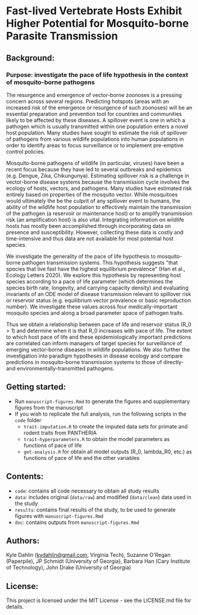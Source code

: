 # Fast-lived Vertebrate Hosts Exhibit Higher Potential for Mosquito-borne Parasite Transmission

## Background:
### Purpose: investigate the pace of life hypothesis in the context of mosquito-borne pathogens
The resurgence and emergence of vector-borne zoonoses is a pressing concern across several regions. Predicting hotspots (areas with an increased risk of the emergence or resurgence of such zoonoses) will be an essential preparation and prevention tool for countries and communities likely to be affected by these diseases. A spillover event is one in which a pathogen which is usually transmitted within one population enters a novel host population. Many studies have sought to estimate the risk of spillover of pathogens from various wildlife populations into human populations in order to identify areas to focus surveillance or to implement pre-emptive control policies.

Mosquito-borne pathogens of wildlife (in particular, viruses) have been a recent focus because they have led to several outbreaks and epidemics (e.g. Dengue, Zika, Chikungunya). Estimating spillover risk is a challenge in vector-borne disease systems because the transmission cycle involves the ecology of hosts, vectors, and pathogens. Many studies have estimated risk entirely based on properties of the mosquito vector. While mosquitoes would ultimately the be the culprit of any spillover event to humans, the ability of the wildlife host population to effectively maintain the transmission of the pathogen (a reservoir or maintenance host) or to amplify transmission risk (an amplification host) is also vital. Integrating information on wildlife hosts has mostly been accomplished through incorporating data on presence and susceptibility. However, collecting these data is costly and time-intensive and thus data are not available for most potential host species.

We investigate the generality of the pace of life hypothesis to mosquito-borne pathogen transmission systems. This hypothesis suggests "that species that live fast have the highest equilibrium prevalence" (Han et al., Ecology Letters 2020). We explore this hypothesis by representing host species according to a pace of life parameter (which determines the species birth rate, longevity, and carrying capacity density) and evaluating invariants of an ODE model of disease transmission relevant to spillover risk or reservoir status (e.g. equilibrium vector prevalence or basic reproduction number). We investigate these values across four medically-important mosquito species and along a broad parameter space of pathogen traits.

Thus we obtain a relationship between pace of life and reservoir status (R_0 > 1) and determine when it is that R_0 increases with pace of life. The extent to which host pace of life and these epidemiologically important predictions are correlated can inform managers of target species for surveillance of emerging vector-borne diseases in wildlife populations. We also further the investigation into paradigm hypotheses in disease ecology and compare predictions in mosquito-borne transmission systems to those of directly- and environmentally-transmitted pathogens.

## Getting started:
* Run `manuscript-figures.Rmd` to generate the figures and supplementary figures from the manuscript
* If you wish to replicate the full analysis, run the following scripts in the `code` folder
  * `trait-imputation.R` to create the imputed data sets for primate and rodent traits from PANTHERIA
  * `trait-hyperparameters.R` to obtain the model parameters as functions of pace of life
  * `get-analysis.R` for obtain all model outputs (R_0, lambda_R0, etc.) as functions of pace of life and the other variables

## Contents:
* `code`: contains all code necessary to obtain all study results
* `data`: includes original (`data/raw`) and modified (`data/clean`) data used in the study
* `results`: contains final results of the study, to be used to generate figures with `manuscript-figures.Rmd`
* `doc`: contains outputs from  `manuscript-figures.Rmd`
## Authors:
 Kyle Dahlin ([kydahlin@gmail.com](kydahlin@gmail.com), Virginia Tech), Suzanne O'Regan (Paperpile), JP Schmidt (University of Georgia), Barbara Han (Cary Institute of Technology), John Drake (University of Georgia)

## License:
This project is licensed under the MIT License - see the LICENSE.md file for details.